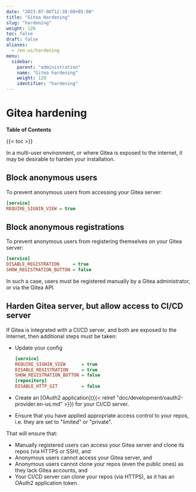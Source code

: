```yaml
---
date: "2023-07-06T12:30:00+05:00"
title: "Gitea Hardening"
slug: "hardening"
weight: 120
toc: false
draft: false
aliases:
  - /en-us/hardening
menu:
  sidebar:
    parent: "administration"
    name: "Gitea hardening"
    weight: 120
    identifier: "hardening"
---
```


# Gitea hardening

**Table of Contents**

{{< toc >}}

In a multi-user environment, or where Gitea is exposed to the internet, it may be desirable to harden your installation.

## Block anonymous users

To prevent anonymous users from accessing your Gitea server:

```ini
[service]
REQUIRE_SIGNIN_VIEW = true
```

## Block anonymous registrations

To prevent anonymous users from registering themselves on your Gitea server:

```ini
[service]
DISABLE_REGISTRATION     = true
SHOW_REGISTRATION_BUTTON = false
```

In such a case, users must be registered manually by a Gitea administrator, or via the Gitea API.

## Harden Gitea server, but allow access to CI/CD server

If Gitea is integrated with a CI/CD server, and both are exposed to the Internet, then additional steps must be taken:

- Update your config

  ```ini
  [service]
  REQUIRE_SIGNIN_VIEW      = true
  DISABLE_REGISTRATION     = true
  SHOW_REGISTRATION_BUTTON = false  
  [repository]
  DISABLE_HTTP_GIT         = false
  ```

- Create an [OAuth2 application]({{< relref "doc/development/oauth2-provider.en-us.md" >}}) for your CI/CD server.
- Ensure that you have applied appropriate access control to your repos, i.e. they are set to "limited" or "private".

That will ensure that:

- Manually registered users can access your Gitea server and clone its repos (via HTTPS or SSH), and
- Anonymous users cannot access your Gitea server, and
- Anonymous users cannot clone your repos (even the public ones) as they lack Gitea accounts, and
- Your CI/CD server can clone your repos (via HTTPS), as it has an OAuth2 application token.
